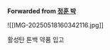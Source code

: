 **Forwarded from [정훈 박](https://t.me/no_username_876740999)**

![[IMG-20250518160342116.jpg]]

활성탄 톤백 약품 입고
